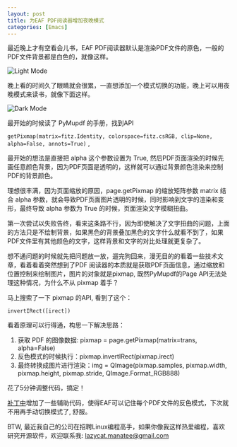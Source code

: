 ```yaml
---
layout: post
title: 为EAF PDF阅读器增加夜晚模式
categories: [Emacs]
---
```


最近晚上才有空看会儿书，EAF PDF阅读器默认是渲染PDF文件的原色，一般的PDF文件背景都是白色的，就像这样。

![Light Mode]({{site.url}}/pics/eaf-pdf-support-inverted-mode/eaf_light_mode.png)

晚上看的时间久了眼睛就会很累，一直想添加一个模式切换的功能，晚上可以用夜晚模式来读书，就像下面这样。

![Dark Mode]({{site.url}}/pics/eaf-pdf-support-inverted-mode/eaf_dark_mode.png)

最开始的时候读了 PyMupdf 的手册，找到API

```getPixmap(matrix=fitz.Identity, colorspace=fitz.csRGB, clip=None, alpha=False, annots=True)``` ,

最开始的想法是直接把 alpha 这个参数设置为 True, 然后PDF页面渲染的时候先画任意颜色背景，因为PDF页面是透明的，这样就可以通过背景颜色渲染来控制PDF的背景颜色。

理想很丰满，因为页面缩放的原因，page.getPixmap 的缩放矩阵参数 matrix 结合 alpha 参数，就会导致PDF页面图片透明的时候，同时影响到文字的渲染和变形，最终导致 alpha 参数为 True 的时候，页面渲染文字模糊扭曲。

第一次尝试以失败告终，看来这条路不行，因为即使解决了文字扭曲的问题，上面的方法只是不绘制背景，如果黑色的背景叠加黑色的文字什么就看不到了，如果PDF文件里有其他颜色的文字，这样背景和文字的对比处理就更复杂了。

想不通问题的时候就先把问题放一放，遛完狗回来，漫无目的的看着一些技术文章，看着看着突然想到了PDF 阅读器的本质就是获取PDF页面信息，通过缩放和位置控制来绘制图片，图片的对象就是pixmap, 既然PyMupdf的Page API无法处理这种情况，为什么不从 pixmap 着手？

马上搜索了一下 pixmap 的API, 看到了这个：

```invertIRect([irect])```

看着原理可以行得通，构思一下解决思路：
1. 获取 PDF 的图像数据: pixmap = page.getPixmap(matrix=trans, alpha=False)
2. 反色模式的时候执行：pixmap.invertIRect(pixmap.irect)
3. 最终转换成图片进行渲染：img = QImage(pixmap.samples, pixmap.width, pixmap.height, pixmap.stride, QImage.Format_RGB888)

花了5分钟调整代码，搞定！

[补丁中](https://github.com/manateelazycat/emacs-application-framework/commit/318718bf80f128ba38a678f22a11e2194816245c)增加了一些辅助代码，使得EAF可以记住每个PDF文件的反色模式，下次就不用再手动切换模式了, 舒服。

BTW, 最近我自己的公司在招聘Linux编程高手，如果你像我这样热爱编程，喜欢研究开源软件，欢迎联系我: lazycat.manatee@gmail.com
